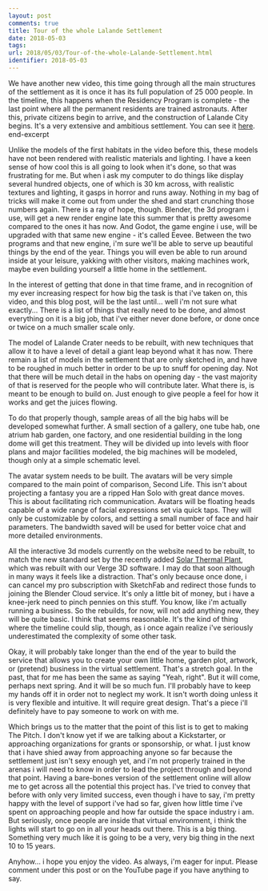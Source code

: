 ```yaml
---
layout: post
comments: true
title: Tour of the whole Lalande Settlement
date: 2018-05-03
tags:
url: 2018/05/03/Tour-of-the-whole-Lalande-Settlement.html
identifier: 2018-05-03
---
```

We have another new video, this time going through all the main structures of the settlement as it is once it has its full population of 25 000 people. In the timeline, this happens when the Residency Program is complete - the last point where all the permanent residents are trained astronauts. After this, private citizens begin to arrive, and the construction of Lalande City begins. It's a very extensive and ambitious settlement. You can see it [here](https://www.youtube.com/watch?v=16PPR-_RR4A). end-excerpt

Unlike the models of the first habitats in the video before this, these models have not been rendered with realistic materials and lighting. I have a keen sense of how cool this is all going to look when it's done, so that was frustrating for me. But when i ask my computer to do things like display several hundred objects, one of which is 30 km across, with realistic textures and lighting, it gasps in horror and runs away. Nothing in my bag of tricks will make it come out from under the shed and start crunching those numbers again. There is a ray of hope, though. Blender, the 3d program i use, will get a new render engine late this summer that is pretty awesome compared to the ones it has now. And Godot, the game engine i use, will be upgraded with that same new engine - it's called Eevee. Between the two programs and that new engine, i'm sure we'll be able to serve up beautiful things by the end of the year. Things you will even be able to run around inside at your leisure, yakking with other visitors, making machines work, maybe even building yourself a little home in the settlement.

In the interest of getting that done in that time frame, and in recognition of my ever increasing respect for how big the task is that i've taken on, this video, and this blog post, will be the last until... well i'm not sure what exactly... There is a list of things that really need to be done, and almost everything on it is a big job, that i've either never done before, or done once or twice on a much smaller scale only.

The model of Lalande Crater needs to be rebuilt, with new techniques that allow it to have a level of detail a giant leap beyond what it has now. There remain a list of models in the settlement that are only sketched in, and have to be roughed in much better in order to be up to snuff for opening day. Not that there will be much detail in the habs on opening day - the vast majority of that is reserved for the people who will contribute later. What there is, is meant to be enough to build on. Just enough to give people a feel for how it works and get the juices flowing.

To do that properly though, sample areas of all the big habs will be developed somewhat further. A small section of a gallery, one tube hab, one atrium hab garden, one factory, and one residential building in the long dome will get this treatment. They will be divided up into levels with floor plans and major facilities modeled, the big machines will be modeled, though only at a simple schematic level.

The avatar system needs to be built. The avatars will be very simple compared to the main point of comparison, Second Life. This isn't about projecting a fantasy you are a ripped Han Solo with great dance moves. This is about facilitating rich communication. Avatars will be floating heads capable of a wide range of facial expressions set via quick taps. They will only be customizable by colors, and setting a small number of face and hair parameters. The bandwidth saved will be used for better voice chat and more detailed environments.

All the interactive 3d models currently on the website need to be rebuilt, to match the new standard set by the recently added [Solar Thermal Plant](https://www.moonwards.com/machinesMining.html#SolarReactor), which was rebuilt with our Verge 3D software. I may do that soon although in many ways it feels like a distraction. That's only because once done, i can cancel my pro subscription with SketchFab and redirect those funds to joining the Blender Cloud service. It's only a little bit of money, but i have a knee-jerk need to pinch pennies on this stuff. You know, like i'm actually running a business. So the rebuilds, for now, will not add anything new, they will be quite basic. I think that seems reasonable. It's the kind of thing where the timeline could slip, though, as i once again realize i've seriously underestimated the complexity of some other task.

Okay, it will probably take longer than the end of the year to build the service that allows you to create your own little home, garden plot, artwork, or (pretend) business in the virtual settlement. That's a stretch goal. In the past, that for me has been the same as saying "Yeah, right". But it will come, perhaps next spring. And it will be so much fun. I'll probably have to keep my hands off it in order not to neglect my work. It isn't worth doing unless it is very flexible and intuitive. It will require great design. That's a piece i'll definitely have to pay someone to work on with me.

Which brings us to the matter that the point of this list is to get to making The Pitch. I don't know yet if we are talking about a Kickstarter, or approaching organizations for grants or sponsorship, or what. I just know that i have shied away from approaching anyone so far because the settlement just isn't sexy enough yet, and i'm not properly trained in the arenas i will need to know in order to lead the project through and beyond that point. Having a bare-bones version of the settlement online will allow me to get across all the potential this project has. I've tried to convey that before with only very limited success, even though i have to say, i'm pretty happy with the level of support i've had so far, given how little time i've spent on approaching people and how far outside the space industry i am. But seriously, once people are inside that virtual environment, i think the lights will start to go on in all your heads out there. This is a big thing. Something very much like it is going to be a very, very big thing in the next 10 to 15 years.

Anyhow... i hope you enjoy the video. As always, i'm eager for input. Please comment under this post or on the YouTube page if you have anything to say.
